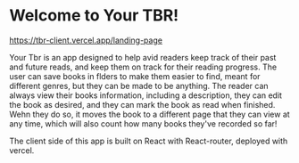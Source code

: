# Welcome to Your TBR!

https://tbr-client.vercel.app/landing-page

Your Tbr is an app designed to help avid readers keep track of their past and future reads, and keep them on track for their reading progress. The user can save books in flders to make them easier to find, meant for different genres, but they can be made to be anything. The reader can always view their books information, including a description, they can edit the book as desired, and they can mark the book as read when finished. Wehn they do so, it moves the book to a different page that they can view at any time, which will also count how many books they've recorded so far!

The client side of this app is built on React with React-router, deployed with vercel. 